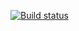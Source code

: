 [![Build status](https://ci.appveyor.com/api/projects/status/unhyct77r350lfgk?svg=true)](https://ci.appveyor.com/project/Lesnichiy221/dz-nt-patterns)
